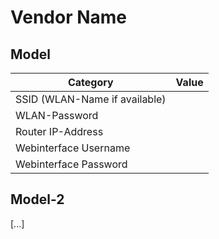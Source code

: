 # Vendor Name

## Model

Category | Value
----------------|--------------
SSID (WLAN-Name if available) | 
WLAN-Password | 
Router IP-Address | 
Webinterface Username | 
Webinterface Password | 

## Model-2

[...]